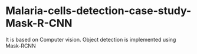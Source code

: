 # Malaria-cells-detection-case-study-Mask-R-CNN
It is based on Computer vision. Object detection is implemented using Mask-RCNN

